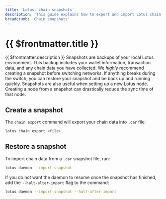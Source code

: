 ```yaml
---
title: 'Lotus: chain snapshots'
description: 'This guide explains how to export and import Lotus chain snapshots.'
breadcrumb: 'Chain snapshots'
---
```


# {{ $frontmatter.title }}

{{ $frontmatter.description }} Snapshots are backups of your local Lotus environment. This backup includes your wallet information, transaction data, and any chain data you have collected. We _highly_ recommend creating a snapshot before switching networks. If anything breaks during the switch, you can restore your snapshot and be back up and running quickly. Snapshots are also useful when setting up a new Lotus node. Creating a node from a snapshot can drastically reduce the sync time of that node.

## Create a snapshot

The `chain export` command will export your chain data into `.car` file:

```sh
lotus chain export <file>
```

## Restore a snapshot

To import chain data from a `.car` snapshot file, run:

```sh
lotus daemon --import-snapshot
```

If you do not want the daemon to resume once the snapshot has finished, add the `--halt-alter-import` flag to the command:

```bash
lotus daemon --import-snapshot --halt-after-import
```
